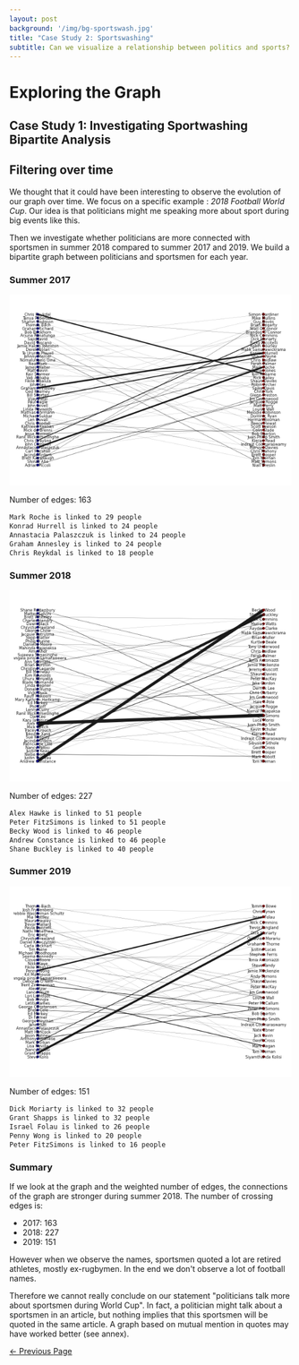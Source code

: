 ```yaml
---
layout: post
background: '/img/bg-sportswash.jpg'
title: "Case Study 2: Sportswashing"
subtitle: Can we visualize a relationship between politics and sports?
---
```


# Exploring the Graph 

## Case Study 1: Investigating Sportwashing Bipartite Analysis 

## Filtering over time

We thought that it could have been interesting to observe the evolution of our graph over time. We focus on a specific example : *2018 Football World Cup*. Our idea is that politicians might me speaking more about sport during big events like this. 

Then we investigate whether politicians are more connected with sportsmen in summer 2018 compared to summer 2017 and 2019. We build a bipartite graph between politicians and sportsmen for each year.

### Summer 2017

![png](Filter_bipartite/output_2_0.png)
    
Number of edges: 163

    Mark Roche is linked to 29 people
    Konrad Hurrell is linked to 24 people
    Annastacia Palaszczuk is linked to 24 people
    Graham Annesley is linked to 24 people
    Chris Reykdal is linked to 18 people
    

### Summer 2018

![png](Filter_bipartite/output_6_0.png)
    
Number of edges: 227

    Alex Hawke is linked to 51 people
    Peter FitzSimons is linked to 51 people
    Becky Wood is linked to 46 people
    Andrew Constance is linked to 46 people
    Shane Buckley is linked to 40 people
    

### Summer 2019

![png](Filter_bipartite/output_10_0.png)

Number of edges: 151

    Dick Moriarty is linked to 32 people
    Grant Shapps is linked to 32 people
    Israel Folau is linked to 26 people
    Penny Wong is linked to 20 people
    Peter FitzSimons is linked to 16 people
    
### Summary

If we look at the graph and the weighted number of edges, the connections of the graph are stronger during summer 2018.
The number of crossing edges is:
- 2017: 163
- 2018: 227
- 2019: 151

However when we observe the names, sportsmen quoted a lot are retired athletes, mostly ex-rugbymen. In the end we don't observe a lot of football names. 

Therefore we cannot really conclude on our statement "politicians talk more about sportsmen during World Cup". In fact, a politician might talk about a sportsmen in an article, but nothing implies that this sportsmen will be quoted in the same article. A graph based on mutual mention in quotes may have worked better (see annex).

<a class="btn btn-primary float-left" href="/Project_pages/index_3.html" data-toggle="tooltip" data-placement="top" title="Case Study 1: Politics">&larr; Previous <span class="d-none d-md-inline">Page</span></a>